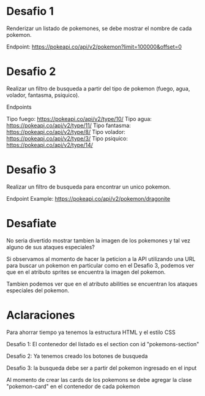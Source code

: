 # Desafio 1

Renderizar un listado de pokemones, se debe mostrar el nombre de cada pokemon.

Endpoint: https://pokeapi.co/api/v2/pokemon?limit=100000&offset=0

# Desafio 2

Realizar un filtro de busqueda a partir del tipo de pokemon (fuego, agua, volador, fantasma, psiquico).

Endpoints

Tipo fuego: https://pokeapi.co/api/v2/type/10/
Tipo agua: https://pokeapi.co/api/v2/type/11/
Tipo fantasma: https://pokeapi.co/api/v2/type/8/
Tipo volador: https://pokeapi.co/api/v2/type/3/
Tipo psiquico: https://pokeapi.co/api/v2/type/14/


# Desafio 3

Realizar un filtro de busqueda para encontrar un unico pokemon.

Endpoint Example: https://pokeapi.co/api/v2/pokemon/dragonite

# Desafiate

No seria divertido mostrar tambien la imagen de los pokemones y tal vez alguno de sus ataques especiales?

Si observamos al momento de hacer la peticion a la API utilizando una URL para buscar un pokemon en particular como en el Desafio 3, podemos ver que en el atributo sprites se encuentra la imagen del pokemon.

Tambien podemos ver que en el atributo abilities se encuentran los ataques especiales del pokemon.

# Aclaraciones

Para ahorrar tiempo ya tenemos la estructura HTML y el estilo CSS

Desafio 1: El contenedor del listado es el section con id "pokemons-section"

Desafio 2: Ya tenemos creado los botones de busqueda

Desafio 3: la busqueda debe ser a partir del pokemon ingresado en el input

Al momento de crear las cards de los pokemons se debe agregar la clase "pokemon-card" en el contenedor de cada pokemon


